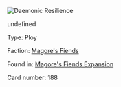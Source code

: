 
![Daemonic Resilience](https://warhammerunderworlds.com/wp-content/uploads/sites/6/2018/03/188_ENG.png)

undefined

Type: Ploy

Faction: [Magore's Fiends](/factions/magores-fiends.md)

Found in: [Magore's Fiends Expansion](/locations/magores-fiends-expansion.md)

Card number: 188
